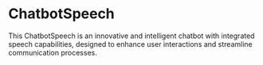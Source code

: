 # ChatbotSpeech
 This ChatbotSpeech is an innovative and intelligent chatbot with integrated speech capabilities, designed to enhance user interactions and streamline communication processes.
